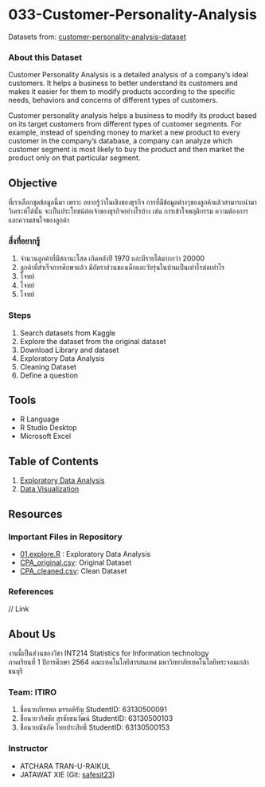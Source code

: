 # 033-Customer-Personality-Analysis
Datasets from: [customer-personality-analysis-dataset](https://www.kaggle.com/imakash3011/customer-personality-analysis)

### About this Dataset
Customer Personality Analysis is a detailed analysis of a company’s ideal customers. It helps a business to better understand its customers and makes it easier for them to modify products according to the specific needs, behaviors and concerns of different types of customers.

Customer personality analysis helps a business to modify its product based on its target customers from different types of customer segments. For example, instead of spending money to market a new product to every customer in the company’s database, a company can analyze which customer segment is most likely to buy the product and then market the product only on that particular segment.

## Objective
ที่เราเลือกชุดข้อมูลนี้มา เพราะ อยากรู้ว่าในเชิงของธุรกิจ การที่มีข้อมูลต่างๆของลูกค้าแล้วสามารถนำมาวิเคระห์ได้นั้น จะเป็นประโยชน์ต่อเจ้าของธุรกิจอย่างไรบ้าง เช่น การเข้าใจพฤติกรรม ความต้องการ และความสนใจของลูกค้า

### สิ่งที่อยากรู้
1. จำนวนลูกค้าที่มีสถานะโสด เกิดหลังปี 1970 และมีรายได้มากกว่า 20000 
1. ลูกค้าที่สำเร็จการศึกษาแล้ว มีอัตราส่วนของเด็กและวัยรุ่นในบ้านเป็นเท่าไรต่อเท่าไร
1. โจทย์
1. โจทย์
1. โจทย์

### Steps
1. Search datasets from Kaggle
1. Explore the dataset from the original dataset
1. Download Library and dataset
1. Exploratory Data Analysis
1. Cleaning Dataset
1. Define a question

## Tools

* R Language
* R Studio Desktop
* Microsoft Excel


## Table of Contents

1. [Exploratory Data Analysis](https://github.com/sit-2021-int214/033-Customer-Personality-Analysis/blob/main/midterm_assignment/01_explore.md)
2. [Data Visualization]()

## Resources

### Important Files in Repository

- [01.explore.R](https://github.com/sit-2021-int214/033-Customer-Personality-Analysis/blob/main/midterm_assignment/01_explore.md) : Exploratory Data Analysis
- [CPA_original.csv](https://github.com/sit-2021-int214/033-Customer-Personality-Analysis/blob/main/midterm_assignment/CPA_original.csv): Original Dataset
- [CPA_cleaned.csv](https://github.com/sit-2021-int214/033-Customer-Personality-Analysis/blob/main/midterm_assignment/CPA_cleaned.csv): Clean Dataset

### References

// Link


## About Us
งานนี้เป็นส่วนของวิชา INT214 Statistics for Information technology <br/> ภาคเรียนที่ 1 ปีการศึกษา 2564 คณะเทคโนโลยีสารสนเทศ มหาวิทยาลัยเทคโนโลยีพระจอมเกล้าธนบุรี
### Team: ITIRO
1. ชื่อนายภัทรพล มรรคหิรัญ      StudentID: 63130500091
2. ชื่อนายวริศชัย  สุรชัยธนวัฒน์   StudentID: 63130500103
3. ชื่อนายณัชภัค ไทยประสิทธิ์     StudentID: 63130500153


### Instructor
- ATCHARA TRAN-U-RAIKUL
- JATAWAT XIE (Git: [safesit23](https://github.com/safesit23))



